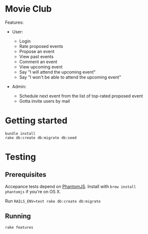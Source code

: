 Movie Club
==========

Features:
  * User:
    - Login
    - Rate proposed events
    - Propose an event
    - View past events
    - Comment an event
    - View upcoming event
    - Say "I will attend the upcoming event"
    - Say "I won't be able to attend the upcoming event"

  * Admin:
    - Schedule next event from the list of top-rated proposed event
    - Gotta invite users by mail

Getting started
===============

    bundle install
    rake db:create db:migrate db:seed

Testing
=======

Prerequisites
-------------

Accepance tests depend on [PhantomJS](http://phantomjs.org).
Install with ``brew install phantomjs`` if you're on OS X.

Run ``RAILS_ENV=test rake db:create db:migrate``

Running
-------

    rake features


